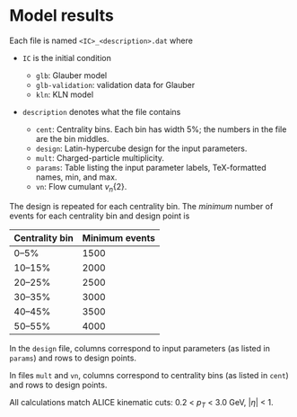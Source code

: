# Model results

Each file is named `<IC>_<description>.dat` where

- `IC` is the initial condition
  - `glb`: Glauber model
  - `glb-validation`: validation data for Glauber
  - `kln`: KLN model

- `description` denotes what the file contains
  - `cent`: Centrality bins.  Each bin has width 5%; the numbers in the file are the bin middles.
  - `design`: Latin-hypercube design for the input parameters.
  - `mult`: Charged-particle multiplicity.
  - `params`: Table listing the input parameter labels, TeX-formatted names, min, and max.
  - `vn`: Flow cumulant _v<sub>n</sub>_{2}.

The design is repeated for each centrality bin.  The _minimum_ number of events for each centrality bin and
design point is

Centrality bin | Minimum events
-------------- | --------------
0–5%           | 1500
10–15%         | 2000
20–25%         | 2500
30–35%         | 3000
40–45%         | 3500
50–55%         | 4000

In the `design` file, columns correspond to input parameters (as listed in `params`) and rows to design
points.

In files `mult` and `vn`, columns correspond to centrality bins (as listed in `cent`) and rows to design
points.

All calculations match ALICE kinematic cuts: 0.2 < _p<sub>T</sub>_ < 3.0 GeV, |_η_| < 1.
